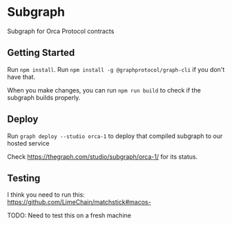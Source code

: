 # Subgraph

Subgraph for Orca Protocol contracts

## Getting Started

Run `npm install`. Run `npm install -g @graphprotocol/graph-cli` if you don't have that.

When you make changes, you can run `npm run build` to check if the subgraph builds properly.

## Deploy

Run `graph deploy --studio orca-1` to deploy that compiled subgraph to our hosted service

Check https://thegraph.com/studio/subgraph/orca-1/ for its status.

## Testing

I think you need to run this: https://github.com/LimeChain/matchstick#macos-

TODO: Need to test this on a fresh machine
